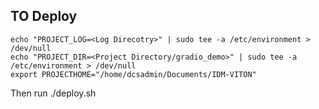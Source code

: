 ## TO Deploy
```
echo "PROJECT_LOG=<Log Direcotry>" | sudo tee -a /etc/environment > /dev/null
echo "PROJECT_DIR=<Project Directory/gradio_demo>" | sudo tee -a /etc/environment > /dev/null
export PROJECTHOME="/home/dcsadmin/Documents/IDM-VITON"
```
Then run
./deploy.sh
